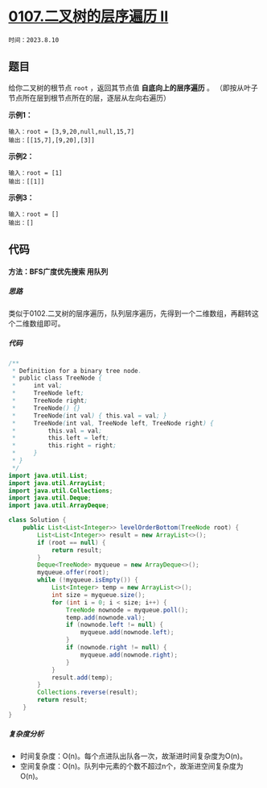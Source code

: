# [0107.二叉树的层序遍历 II](https://leetcode.cn/problems/binary-tree-level-order-traversal-ii/)

`时间：2023.8.10`

## 题目

给你二叉树的根节点 `root` ，返回其节点值 **自底向上的层序遍历** 。 （即按从叶子节点所在层到根节点所在的层，逐层从左向右遍历）

**示例1：**

```
输入：root = [3,9,20,null,null,15,7]
输出：[[15,7],[9,20],[3]]
```

**示例2：**

```
输入：root = [1]
输出：[[1]]
```

**示例3：**

```
输入：root = []
输出：[]
```

## 代码

#### 方法：BFS广度优先搜索 用队列

##### 思路

类似于0102.二叉树的层序遍历，队列层序遍历，先得到一个二维数组，再翻转这个二维数组即可。

##### 代码

```java
/**
 * Definition for a binary tree node.
 * public class TreeNode {
 *     int val;
 *     TreeNode left;
 *     TreeNode right;
 *     TreeNode() {}
 *     TreeNode(int val) { this.val = val; }
 *     TreeNode(int val, TreeNode left, TreeNode right) {
 *         this.val = val;
 *         this.left = left;
 *         this.right = right;
 *     }
 * }
 */
import java.util.List;
import java.util.ArrayList;
import java.util.Collections;
import java.util.Deque;
import java.util.ArrayDeque;

class Solution {
    public List<List<Integer>> levelOrderBottom(TreeNode root) {
        List<List<Integer>> result = new ArrayList<>();
        if (root == null) {
            return result;
        }
        Deque<TreeNode> myqueue = new ArrayDeque<>();
        myqueue.offer(root);
        while (!myqueue.isEmpty()) {
            List<Integer> temp = new ArrayList<>();
            int size = myqueue.size();
            for (int i = 0; i < size; i++) {
                TreeNode nownode = myqueue.poll();
                temp.add(nownode.val);
                if (nownode.left != null) {
                    myqueue.add(nownode.left);
                }
                if (nownode.right != null) {
                    myqueue.add(nownode.right);
                }
            }
            result.add(temp);
        }
        Collections.reverse(result);
        return result;
    }
}
```

##### 复杂度分析

- 时间复杂度：O(n)。每个点进队出队各一次，故渐进时间复杂度为O(n)。
- 空间复杂度：O(n)。队列中元素的个数不超过n个，故渐进空间复杂度为O(n)。